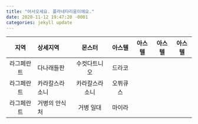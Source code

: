 ```yaml
---
title: "어서오세요. 플라네타리움이에요."
date: 2020-11-12 19:47:20 -0001
categories: jekyll update
---
```




|지역|상세지역|몬스터|아스텔|아스텔|아스텔|아스텔|
|:---:|:---|:---:|:---:|:---:|:---:|:---:|
|라그페란트|다나래들판|수컷다트니오|드라코|
|라그페란트|카라칼스라소니|카라칼스라소니|오퓌큐스|
|라그페란트|거병의 안식처|거병 일대|마이라|
